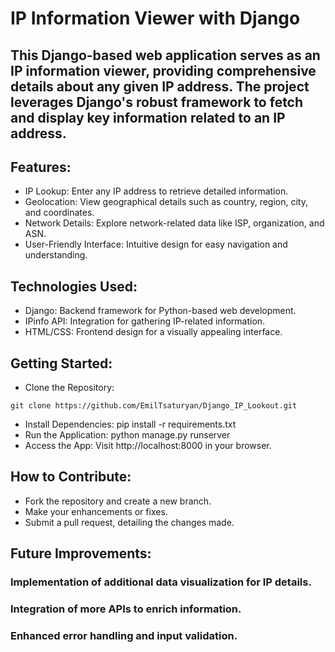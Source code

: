# IP Information Viewer with Django

## This Django-based web application serves as an IP information viewer, providing comprehensive details about any given IP address. The project leverages Django's robust framework to fetch and display key information related to an IP address.


## Features:

- IP Lookup: Enter any IP address to retrieve detailed information.
- Geolocation: View geographical details such as country, region, city, and coordinates.
- Network Details: Explore network-related data like ISP, organization, and ASN.
- User-Friendly Interface: Intuitive design for easy navigation and understanding.

##

## Technologies Used:

- Django: Backend framework for Python-based web development.
- IPinfo API: Integration for gathering IP-related information.
- HTML/CSS: Frontend design for a visually appealing interface.

##

## Getting Started:

- Clone the Repository:
 ```
 git clone https://github.com/EmilTsaturyan/Django_IP_Lookout.git
 ```
- Install Dependencies: pip install -r requirements.txt
- Run the Application: python manage.py runserver
- Access the App: Visit http://localhost:8000 in your browser.

##

## How to Contribute:

- Fork the repository and create a new branch.
- Make your enhancements or fixes.
- Submit a pull request, detailing the changes made.

##

## Future Improvements:

### Implementation of additional data visualization for IP details.
### Integration of more APIs to enrich information.
### Enhanced error handling and input validation.
